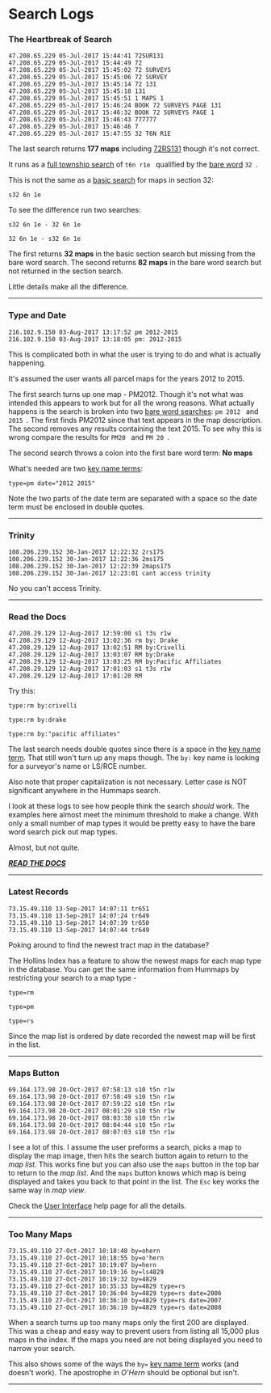 
# Search Logs

### The Heartbreak of Search

```
47.208.65.229 05-Jul-2017 15:44:41 72SUR131
47.208.65.229 05-Jul-2017 15:44:49 72
47.208.65.229 05-Jul-2017 15:45:02 72 SURVEYS
47.208.65.229 05-Jul-2017 15:45:06 72 SURVEY
47.208.65.229 05-Jul-2017 15:45:14 72 131
47.208.65.229 05-Jul-2017 15:45:18 131
47.208.65.229 05-Jul-2017 15:45:51 1 MAPS 1
47.208.65.229 05-Jul-2017 15:46:24 BOOK 72 SURVEYS PAGE 131
47.208.65.229 05-Jul-2017 15:46:32 BOOK 72 SURVEYS PAGE 1
47.208.65.229 05-Jul-2017 15:46:43 777777
47.208.65.229 05-Jul-2017 15:46:46 7
47.208.65.229 05-Jul-2017 15:47:55 32 T6N R1E
```

The last search returns **177 maps** including [72RS131](README.md#individual-maps)
though it's not correct.

It runs as a [full township search](README.md#basic-search) of `t6n r1e `
qualified by the [bare word](README.md#bare-word-search) `32 `.

This is not the same as a [basic search](README.md#basic-search)
for maps in section 32:

`s32 6n 1e `

To see the difference run two searches:

`s32 6n 1e - 32 6n 1e `

`32 6n 1e - s32 6n 1e `

The first returns **32 maps** in the basic section search but missing 
from the bare word search. The second returns **82 maps**
in the bare word search but not returned in the section search.

Little details make all the difference.

---

### Type and Date

```
216.102.9.150 03-Aug-2017 13:17:52 pm 2012-2015
216.102.9.150 03-Aug-2017 13:18:05 pm: 2012-2015
```

This is complicated both in what the user is trying to do and what is actually happening.

It's assumed the user wants all parcel maps for the years 2012 to 2015.

The first search turns up one map - PM2012. Though it's not 
what was intended this appears to work but for all the wrong reasons.
What actually happens is the search is broken into two
[bare word searches](README.md#bare-word-search): `pm 2012 ` and `2015 `.
The first finds PM2012 since that text appears in the map description.
The second removes any results containing the text 2015. To see why this
is wrong compare the results for `PM20 ` and `PM 20 `.

The second search throws a colon into the first bare word term: **No maps**

What's needed are two [key name terms](README.md#key-name-terms):

`type=pm date="2012 2015" `

Note the two parts of the date term are separated with a space so the
date term must be enclosed in double quotes.

---

### Trinity

```
108.206.239.152 30-Jan-2017 12:22:32 2rs175
108.206.239.152 30-Jan-2017 12:22:36 2ms175
108.206.239.152 30-Jan-2017 12:22:39 2maps175
108.206.239.152 30-Jan-2017 12:23:01 cant access trinity
```

No you can't access Trinity.

---

### Read the Docs

```
47.208.29.129 12-Aug-2017 12:59:00 s1 t3s r1w
47.208.29.129 12-Aug-2017 13:02:36 rm by: Drake
47.208.29.129 12-Aug-2017 13:02:51 RM by:Crivelli
47.208.29.129 12-Aug-2017 13:03:07 RM by:Drake
47.208.29.129 12-Aug-2017 13:03:25 RM by:Pacific Affiliates
47.208.29.129 12-Aug-2017 17:01:03 s1 t3s r1w
47.208.29.129 12-Aug-2017 17:01:20 RM
```

Try this:

`type:rm by:crivelli`

`type:rm by:drake`

`type:rm by:"pacific affiliates"`

The last search needs double quotes since there is a space 
in the [key name term](README.md#key-name-terms). 
That still won't turn up any maps though.
The `by:` key name is looking for a surveyor's name or LS/RCE number.

Also note that proper capitalization is not necessary. 
Letter case is NOT significant anywhere in the Hummaps search.

I look at these logs to see how people think the search *should* work.
The examples here almost meet the minimum threshold to make a change.
With only a small number of map types it would be pretty easy to have the
bare word search pick out map types.

Almost, but not quite. 

[***READ THE DOCS***](README.md)

---

### Latest Records

```
73.15.49.110 13-Sep-2017 14:07:11 tr651
73.15.49.110 13-Sep-2017 14:07:24 tr649
73.15.49.110 13-Sep-2017 14:07:39 tr650
73.15.49.110 13-Sep-2017 14:07:44 tr649
```

Poking around to find the newest tract map in the database?

The Hollins Index has a feature to show the newest maps for each map type in the database.
You can get the same information from Hummaps by restricting your search to a map type -

`type=rm`

`type=pm`

`type=rs`

Since the map list is ordered by date recorded the newest map will be first in the list.

---

### Maps Button

```
69.164.173.98 20-Oct-2017 07:58:13 s10 t5n r1w
69.164.173.98 20-Oct-2017 07:58:49 s10 t5n r1w
69.164.173.98 20-Oct-2017 07:59:22 s10 t5n r1w
69.164.173.98 20-Oct-2017 08:01:29 s10 t5n r1w
69.164.173.98 20-Oct-2017 08:03:38 s10 t5n r1w
69.164.173.98 20-Oct-2017 08:04:44 s10 t5n r1w
69.164.173.98 20-Oct-2017 08:07:03 s10 t5n r1w
```

I see a lot of this. I assume the user preforms a search, picks a map to display 
the map image, then hits the search button again to return to the *map list*. 
This works fine but you can also use the `maps` button in the top bar to return to the *map list*. 
And the `maps` button knows which map is being displayed 
and takes you back to that point in the list. The `Esc` key works the same way in *map view*. 

Check the [User Interface](README.md#user-interface) help page for all the details.

---

### Too Many Maps

```
73.15.49.110 27-Oct-2017 10:18:48 by=ohern
73.15.49.110 27-Oct-2017 10:18:55 by=o'hern
73.15.49.110 27-Oct-2017 10:19:07 by=hern
73.15.49.110 27-Oct-2017 10:19:16 by=ls4829
73.15.49.110 27-Oct-2017 10:19:32 by=4829
73.15.49.110 27-Oct-2017 10:35:33 by=4829 type=rs
73.15.49.110 27-Oct-2017 10:36:04 by=4829 type=rs date=2006
73.15.49.110 27-Oct-2017 10:36:10 by=4829 type=rs date=2007
73.15.49.110 27-Oct-2017 10:36:19 by=4829 type=rs date=2008
```

When a search turns up too many maps only the first 200 are displayed. This was
a cheap and easy way to prevent users from listing all 15,000 plus maps in the index.
If the maps you need are not being displayed you need to narrow your search.

This also shows some of the ways the `by=` [key name term](README.md#key-name-terms)
works (and doesn't work). The apostrophe in *O'Hern* should be optional but isn't. 

---
